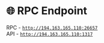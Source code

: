 # 🌐 RPC Endpoint

RPC - [`http://194.163.165.110:26657`](http://194.163.165.110:26657/)\
API - [`http://194.163.165.110:1317`](http://194.163.165.110:1317/)
